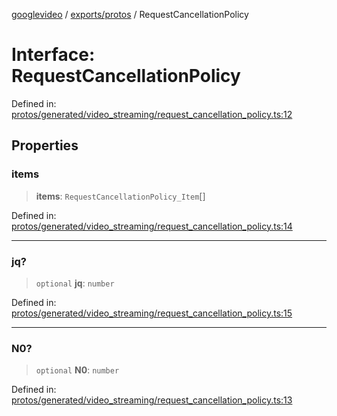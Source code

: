 [googlevideo](../../../README.md) / [exports/protos](../README.md) / RequestCancellationPolicy

# Interface: RequestCancellationPolicy

Defined in: [protos/generated/video\_streaming/request\_cancellation\_policy.ts:12](https://github.com/LuanRT/googlevideo/blob/5b84100979befab767d819a9606dde964d469341/protos/generated/video_streaming/request_cancellation_policy.ts#L12)

## Properties

### items

> **items**: `RequestCancellationPolicy_Item`[]

Defined in: [protos/generated/video\_streaming/request\_cancellation\_policy.ts:14](https://github.com/LuanRT/googlevideo/blob/5b84100979befab767d819a9606dde964d469341/protos/generated/video_streaming/request_cancellation_policy.ts#L14)

***

### jq?

> `optional` **jq**: `number`

Defined in: [protos/generated/video\_streaming/request\_cancellation\_policy.ts:15](https://github.com/LuanRT/googlevideo/blob/5b84100979befab767d819a9606dde964d469341/protos/generated/video_streaming/request_cancellation_policy.ts#L15)

***

### N0?

> `optional` **N0**: `number`

Defined in: [protos/generated/video\_streaming/request\_cancellation\_policy.ts:13](https://github.com/LuanRT/googlevideo/blob/5b84100979befab767d819a9606dde964d469341/protos/generated/video_streaming/request_cancellation_policy.ts#L13)
